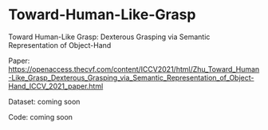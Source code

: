 # Toward-Human-Like-Grasp
Toward Human-Like Grasp: Dexterous Grasping via Semantic Representation of Object-Hand

Paper: https://openaccess.thecvf.com/content/ICCV2021/html/Zhu_Toward_Human-Like_Grasp_Dexterous_Grasping_via_Semantic_Representation_of_Object-Hand_ICCV_2021_paper.html

Dataset: coming soon

Code: coming soon
